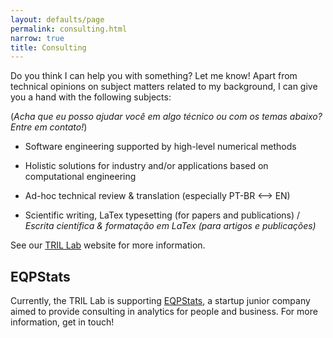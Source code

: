 ```yaml
---
layout: defaults/page
permalink: consulting.html
narrow: true
title: Consulting
---
```


Do you think I can help you with something? Let me know! Apart from technical opinions on subject matters related to my background, I can give you a hand with the following subjects:

(*Acha que eu posso ajudar você em algo técnico ou com os temas abaixo? Entre em contato!*)

- Software engineering supported by high-level numerical methods 

- Holistic solutions for industry and/or applications based on computational engineering

- Ad-hoc technical review & translation (especially PT-BR <--> EN)

- Scientific writing, LaTex typesetting (for papers and publications) / *Escrita científica & formatação em LaTex (para artigos e publicações)*

See our [TRIL Lab](https://tril.ci.ufpb.br/en) website for more information. 


## EQPStats 

Currently, the TRIL Lab is supporting [EQPStats](https://eqpstats.com), a startup junior company aimed to provide consulting in analytics for people and business. For more information, get in touch!
